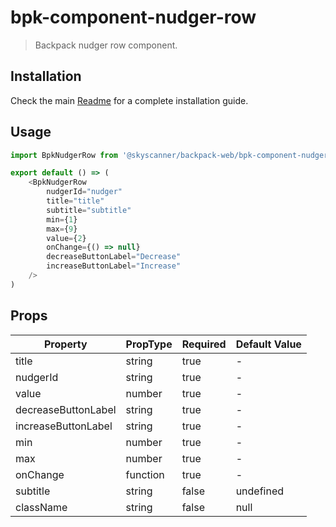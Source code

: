 # bpk-component-nudger-row

> Backpack nudger row component.

## Installation

Check the main [Readme](https://github.com/skyscanner/backpack#usage) for a complete installation guide.

## Usage

```js
import BpkNudgerRow from '@skyscanner/backpack-web/bpk-component-nudger-row';

export default () => (
    <BpkNudgerRow
        nudgerId="nudger"
        title="title"
        subtitle="subtitle"
        min={1}
        max={9}
        value={2}
        onChange={() => null}
        decreaseButtonLabel="Decrease"
        increaseButtonLabel="Increase"
    />
)
```

## Props

| Property            	| PropType 	| Required 	| Default Value 	|
|---------------------- |----------	|----------	|------------------ |
| title               	| string   	| true     	| -             	|
| nudgerId            	| string   	| true     	| -             	|
| value               	| number   	| true     	| -             	|
| decreaseButtonLabel 	| string   	| true     	| -             	|
| increaseButtonLabel 	| string   	| true     	| -             	|
| min                 	| number   	| true     	| -             	|
| max                 	| number   	| true     	| -             	|
| onChange            	| function 	| true     	| -             	|
| subtitle            	| string   	| false    	| undefined     	|
| className           	| string   	| false    	| null          	|
